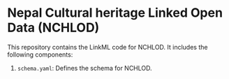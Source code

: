 # Nepal Cultural heritage Linked Open Data (NCHLOD)
This repository contains the LinkML code for NCHLOD. It includes the following components:

1. `schema.yaml`: Defines the schema for NCHLOD.